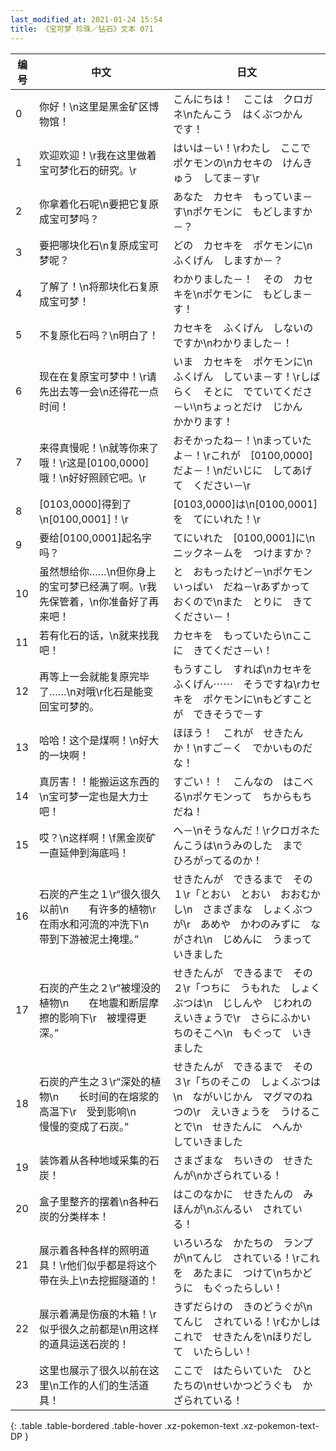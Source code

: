 ```yaml
---
last_modified_at: 2021-01-24 15:54
title: 《宝可梦 珍珠／钻石》文本 071
---
```

| 编号 | 中文 | 日文 |
| ---- | ---- | ---- |
| 0 | 你好！\n这里是黑金矿区博物馆！ | こんにちは！　ここは　クロガネ\nたんこう　はくぶつかん　です！ |
| 1 | 欢迎欢迎！\r我在这里做着宝可梦化石的研究。\r | はいは－い！\rわたし　ここで　ポケモンの\nカセキの　けんきゅう　してま－す\r |
| 2 | 你拿着化石呢\n要把它复原成宝可梦吗？ | あなた　カセキ　もっていま－す\nポケモンに　もどしますか－？ |
| 3 | 要把哪块化石\n复原成宝可梦呢？ | どの　カセキを　ポケモンに\nふくげん　しますか－？ |
| 4 | 了解了！\n将那块化石复原成宝可梦！ | わかりました－！　その　カセキを\nポケモンに　もどしま－す！ |
| 5 | 不复原化石吗？\n明白了！ | カセキを　ふくげん　しないのですか\nわかりました－！ |
| 6 | 现在在复原宝可梦中！\r请先出去等一会\n还得花一点时间！ | いま　カセキを　ポケモンに\nふくげん　していま－す！\rしばらく　そとに　でていてくださ－い\nちょっとだけ　じかん　かかります！　 |
| 7 | 来得真慢呢！\n就等你来了哦！\r这是[0100,0000]哦！\n好好照顾它吧。\r | おそかったね－！\nまっていたよ－！\rこれが　[0100,0000]だよ－！\nだいじに　してあげて　ください－\r |
| 8 | [0103,0000]得到了\n[0100,0001]！\r | [0103,0000]は\n[0100,0001]を　てにいれた！\r |
| 9 | 要给[0100,0001]起名字吗？ | てにいれた　[0100,0001]に\nニックネ－ムを　つけますか？ |
| 10 | 虽然想给你……\n但你身上的宝可梦已经满了啊。\r我先保管着，\n你准备好了再来吧！ | と　おもったけど－\nポケモン　いっぱい　だね－\rあずかって　おくので\nまた　とりに　きてください－！ |
| 11 | 若有化石的话，\n就来找我吧！ | カセキを　もっていたら\nここに　きてくださ－い！ |
| 12 | 再等上一会就能复原完毕了……\n对哦\r化石是能变回宝可梦的。 | もうすこし　すれば\nカセキを　ふくげん⋯⋯　そうですね\rカセキを　ポケモンに\nもどすことが　できそうで－す |
| 13 | 哈哈！这个是煤啊！\n好大的一块啊！ | ほほう！　これが　せきたん　か！\nすご－く　でかいものだな！ |
| 14 | 真厉害！！能搬运这东西的\n宝可梦一定也是大力士吧！ | すごい！！　こんなの　はこべる\nポケモンって　ちからもち　だね！ |
| 15 | 哎？\n这样啊！\f黑金炭矿一直延伸到海底吗！ | へ－\nそうなんだ！\rクロガネたんこうは\nうみのした　まで　ひろがってるのか！ |
| 16 | 石炭的产生之１\r“很久很久以前\n　　有许多的植物\r　在雨水和河流的冲洗下\n　　带到下游被泥土掩埋。” | せきたんが　できるまで　その１\r「とおい　とおい　おおむかし\n　さまざまな　しょくぶつが\r　あめや　かわのみずに　ながされ\n　じめんに　うまって　いきました |
| 17 | 石炭的产生之２\r“被埋没的植物\n　　在地震和断层摩擦的影响下\r　被埋得更深。” | せきたんが　できるまで　その２\r「つちに　うもれた　しょくぶつは\n　じしんや　じわれの　えいきょうで\r　さらにふかい　ちのそこへ\n　もぐって　いきました |
| 18 | 石炭的产生之３\r“深处的植物\n　　长时间的在熔浆的高温下\r　受到影响\n　　慢慢的变成了石炭。” | せきたんが　できるまで　その３\r「ちのそこの　しょくぶつは\n　ながいじかん　マグマのねつの\r　えいきょうを　うけることで\n　せきたんに　へんか　していきました |
| 19 | 装饰着从各种地域采集的石炭！ | さまざまな　ちいきの　せきたんが\nかざられている！ |
| 20 | 盒子里整齐的摆着\n各种石炭的分类样本！ | はこのなかに　せきたんの　みほんが\nぶんるい　されている！ |
| 21 | 展示着各种各样的照明道具！\r他们似乎都是将这个带在头上\n去挖掘隧道的！ | いろいろな　かたちの　ランプが\nてんじ　されている！\rこれを　あたまに　つけて\nちかどうに　もぐったらしい！ |
| 22 | 展示着满是伤痕的木箱！\r似乎很久之前都是\n用这样的道具运送石炭的！ | きずだらけの　きのどうぐが\nてんじ　されている！\rむかしは　これで　せきたんを\nほりだして　いたらしい！ |
| 23 | 这里也展示了很久以前在这里\n工作的人们的生活道具！ | ここで　はたらいていた　ひとたちの\nせいかつどうぐも　かざられている！ |
{: .table .table-bordered .table-hover .xz-pokemon-text .xz-pokemon-text-DP }